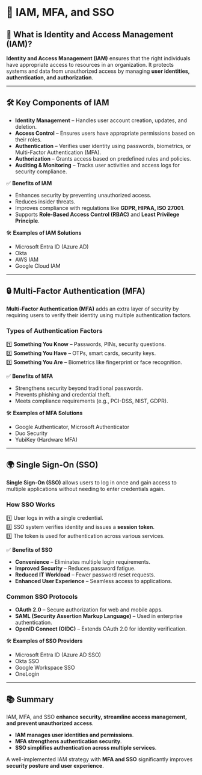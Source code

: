 # 🔑 IAM, MFA, and SSO

## 📄 What is Identity and Access Management (IAM)?

**Identity and Access Management (IAM)** ensures that the right individuals have appropriate access to resources in an organization. It protects systems and data from unauthorized access by managing **user identities, authentication, and authorization**.

---

## 🛠️ Key Components of IAM

- **Identity Management** – Handles user account creation, updates, and deletion.
- **Access Control** – Ensures users have appropriate permissions based on their roles.
- **Authentication** – Verifies user identity using passwords, biometrics, or Multi-Factor Authentication (MFA).
- **Authorization** – Grants access based on predefined rules and policies.
- **Auditing & Monitoring** – Tracks user activities and access logs for security compliance.

✅ **Benefits of IAM**
- Enhances security by preventing unauthorized access.
- Reduces insider threats.
- Improves compliance with regulations like **GDPR, HIPAA, ISO 27001**.
- Supports **Role-Based Access Control (RBAC)** and **Least Privilege Principle**.

🛠 **Examples of IAM Solutions**
- Microsoft Entra ID (Azure AD)
- Okta
- AWS IAM
- Google Cloud IAM

---

## 🔒 Multi-Factor Authentication (MFA)

**Multi-Factor Authentication (MFA)** adds an extra layer of security by requiring users to verify their identity using multiple authentication factors.

### **Types of Authentication Factors**
1️⃣ **Something You Know** – Passwords, PINs, security questions.  
2️⃣ **Something You Have** – OTPs, smart cards, security keys.  
3️⃣ **Something You Are** – Biometrics like fingerprint or face recognition.

✅ **Benefits of MFA**
- Strengthens security beyond traditional passwords.
- Prevents phishing and credential theft.
- Meets compliance requirements (e.g., PCI-DSS, NIST, GDPR).

🛠 **Examples of MFA Solutions**
- Google Authenticator, Microsoft Authenticator
- Duo Security
- YubiKey (Hardware MFA)

---

## 🌍 Single Sign-On (SSO)

**Single Sign-On (SSO)** allows users to log in once and gain access to multiple applications without needing to enter credentials again.

### **How SSO Works**
1️⃣ User logs in with a single credential.  
2️⃣ SSO system verifies identity and issues a **session token**.  
3️⃣ The token is used for authentication across various services.

✅ **Benefits of SSO**
- **Convenience** – Eliminates multiple login requirements.
- **Improved Security** – Reduces password fatigue.
- **Reduced IT Workload** – Fewer password reset requests.
- **Enhanced User Experience** – Seamless access to applications.

### **Common SSO Protocols**
- **OAuth 2.0** – Secure authorization for web and mobile apps.
- **SAML (Security Assertion Markup Language)** – Used in enterprise authentication.
- **OpenID Connect (OIDC)** – Extends OAuth 2.0 for identity verification.

🛠 **Examples of SSO Providers**
- Microsoft Entra ID (Azure AD SSO)
- Okta SSO
- Google Workspace SSO
- OneLogin

---

## 📚 Summary

IAM, MFA, and SSO **enhance security, streamline access management, and prevent unauthorized access**.  
- **IAM manages user identities and permissions**.  
- **MFA strengthens authentication security**.  
- **SSO simplifies authentication across multiple services**.  

A well-implemented IAM strategy with **MFA and SSO** significantly improves **security posture and user experience**.
